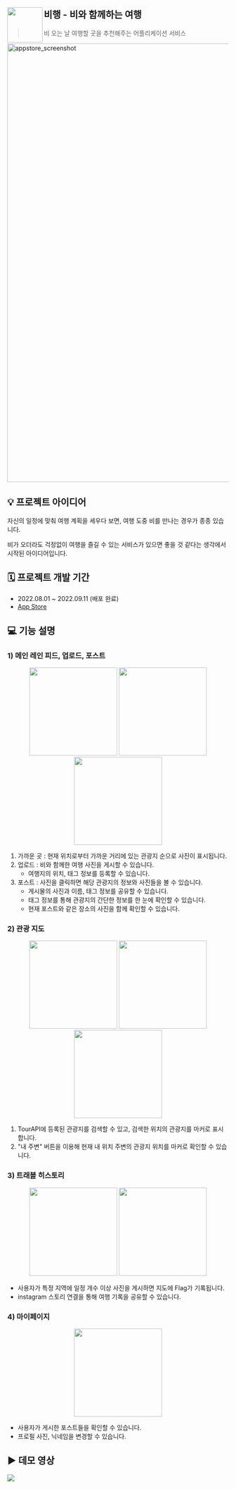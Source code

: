 ## <img align="left" src="https://user-images.githubusercontent.com/51712973/205058042-9a57f621-f963-49ae-bd32-cb77bf21822b.png" width="80px" /> 비행 - 비와 함께하는 여행
> 비 오는 날 여행할 곳을 추천해주는 어플리케이션 서비스

<img width="996" alt="appstore_screenshot" src="https://user-images.githubusercontent.com/51712973/205062487-2e7b2c1b-d083-4273-b7a3-05378c3e6fdd.png">

## 💡 프로젝트 아이디어
자신의 일정에 맞춰 여행 계획을 세우다 보면, 여행 도중 비를 만나는 경우가 종종 있습니다.

비가 오더라도 걱정없이 여행을 즐길 수 있는 서비스가 있으면 좋을 것 같다는 생각에서 시작된 아이디어입니다.

## 🗓 프로젝트 개발 기간
- 2022.08.01 ~ 2022.09.11 (배포 완료)
- [App Store](https://apps.apple.com/app/%EB%B9%84%ED%96%89-%EB%B9%84%EC%99%80-%ED%95%A8%EA%BB%98%ED%95%98%EB%8A%94-%EC%97%AC%ED%96%89/id1643689621)

## 💻 기능 설명
### 1) 메인 레인 피드, 업로드, 포스트
<p align="center">
<img src="https://user-images.githubusercontent.com/51712973/205067198-4a953ce6-7460-409c-86ef-f84f9c07ff37.jpeg" width="200px" />
<img src="https://user-images.githubusercontent.com/51712973/205068684-122f9a3f-6833-489e-be5b-9dff94778c9f.jpeg" width="200px" />
<img src="https://user-images.githubusercontent.com/51712973/205068984-d535f949-08ae-4f16-ac16-32213272258b.jpeg" width="200px" />
</p>

1) 가까운 곳 : 현재 위치로부터 가까운 거리에 있는 관광지 순으로 사진이 표시됩니다.
2) 업로드 : 비와 함께한 여행 사진을 게시할 수 있습니다.
    * 여행지의 위치, 태그 정보를 등록할 수 있습니다.
3) 포스트 : 사진을 클릭하면 해당 관광지의 정보와 사진들을 볼 수 있습니다.
    * 게시물의 사진과 이름, 태그 정보를 공유할 수 있습니다.
    * 태그 정보를 통해 관광지의 간단한 정보를 한 눈에 확인할 수 있습니다.
    * 현재 포스트와 같은 장소의 사진을 함께 확인할 수 있습니다.


### 2) 관광 지도
<p align="center">
<img src="https://user-images.githubusercontent.com/51712973/205070103-b0dc56cc-0295-4028-bf26-5ce995aec9f1.jpeg" width="200px" />
<img src="https://user-images.githubusercontent.com/51712973/205070122-49df6c55-a1c3-40f4-a75d-2685bd8ce831.jpeg" width="200px" />
<img src="https://user-images.githubusercontent.com/51712973/205070806-aeb629de-5235-44c4-963f-9418c10b227c.jpeg" width="200px" />
</p>

1) TourAPI에 등록된 관광지를 검색할 수 있고, 검색한 위치의 관광지를 마커로 표시합니다.
2) "내 주변" 버튼을 이용해 현재 내 위치 주변의 관광지 위치를 마커로 확인할 수 있습니다.


### 3) 트래블 히스토리
<p align="center">
<img src="https://user-images.githubusercontent.com/51712973/205071924-4bd71bf4-c900-417e-aa9b-ca5cfcb8f86a.jpeg" width="200px" />
<img src="https://user-images.githubusercontent.com/51712973/205072106-2fa7bc00-5ba4-4c78-b147-f77e14a75ebf.jpeg" width="200px" />
</p>

- 사용자가 특정 지역에 일정 개수 이상 사진을 게시하면 지도에 Flag가 기록됩니다.
- instagram 스토리 연결을 통해 여행 기록을 공유할 수 있습니다.


### 4) 마이페이지
<p align="center">
<img src="https://user-images.githubusercontent.com/51712973/205072620-6fc4d4c4-754b-4ca6-bd1c-05e1bd36da17.jpeg" width="200px" />
</p>

- 사용자가 게시한 포스트들을 확인할 수 있습니다.
- 프로필 사진, 닉네임을 변경할 수 있습니다.


## ▶️ 데모 영상
<img src="https://user-images.githubusercontent.com/51712973/205078875-ffa26401-e38e-437b-a2e1-44fc5e7f9185.gif" />
